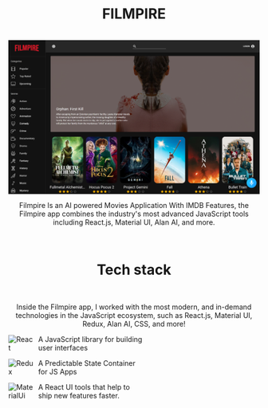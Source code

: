 <h1 align="center">
  FILMPIRE
</h1>
<br/>

<img align="center" src="src/assets/images/filmpire.png" />
<br/>
<p align="center">
  Filmpire Is an AI powered Movies Application  With IMDB Features, the Filmpire app combines the industry's most advanced JavaScript tools including React.js, Material UI, Alan AI, and more.
</p>

<br/>
<h1 align="center">
  Tech stack
</h1>
<br/>

<p align="center">
  Inside the Filmpire app, I worked with the most modern, and in-demand technologies in the JavaScript ecosystem, such as React.js, Material UI, Redux, Alan AI, CSS, and more!
  <br/>
</p>
<p align="left">
  <img align="left" alt="React" width="50px" style="padding-right:10px;" src="https://cdn.jsdelivr.net/gh/devicons/devicon/icons/react/react-original.svg" />
  <p> A JavaScript library for building <br/> user interfaces </p>
 
  <img align="left" alt="Redux" width="50px" style="padding-right:10px;" src="https://cdn.jsdelivr.net/gh/devicons/devicon/icons/redux/redux-original.svg" />
  <p> A Predictable State Container <br/> for JS Apps </p>
  
   <img align="left" alt="MaterialUi" width="50px" style="padding-right:10px;" src="https://cdn.jsdelivr.net/gh/devicons/devicon/icons/materialui/materialui-original.svg" />
  <p> A React UI tools that help to <br/> ship new features faster. </p>
    
</p>

